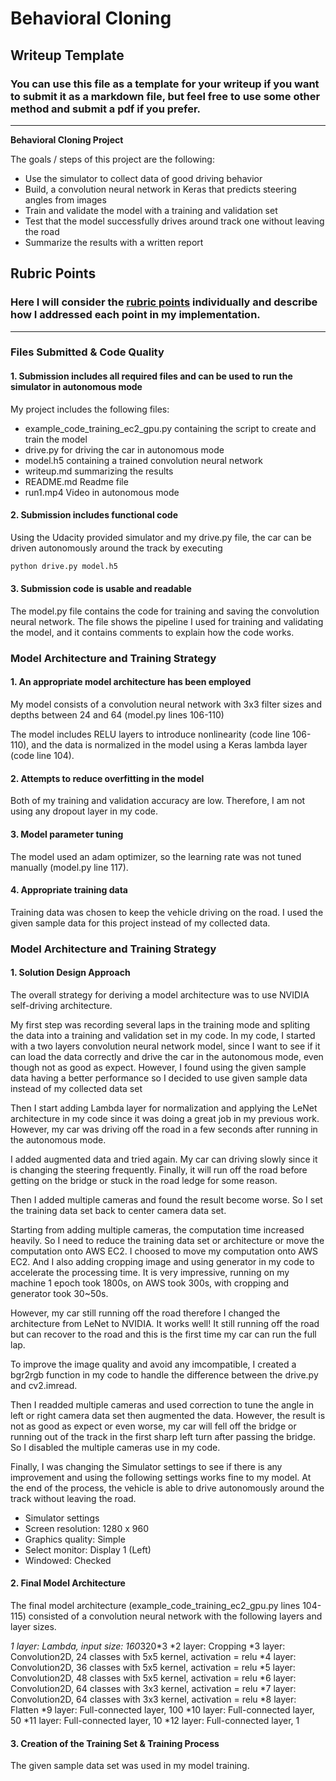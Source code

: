 # **Behavioral Cloning** 

## Writeup Template

### You can use this file as a template for your writeup if you want to submit it as a markdown file, but feel free to use some other method and submit a pdf if you prefer.

---

**Behavioral Cloning Project**

The goals / steps of this project are the following:
* Use the simulator to collect data of good driving behavior
* Build, a convolution neural network in Keras that predicts steering angles from images
* Train and validate the model with a training and validation set
* Test that the model successfully drives around track one without leaving the road
* Summarize the results with a written report


[//]: # (Image References)

[image1]: ./examples/placeholder.png "Model Visualization"
[image2]: ./examples/placeholder.png "Grayscaling"
[image3]: ./examples/placeholder_small.png "Recovery Image"
[image4]: ./examples/placeholder_small.png "Recovery Image"
[image5]: ./examples/placeholder_small.png "Recovery Image"
[image6]: ./examples/placeholder_small.png "Normal Image"
[image7]: ./examples/placeholder_small.png "Flipped Image"

## Rubric Points
### Here I will consider the [rubric points](https://review.udacity.com/#!/rubrics/432/view) individually and describe how I addressed each point in my implementation.  

---
### Files Submitted & Code Quality

#### 1. Submission includes all required files and can be used to run the simulator in autonomous mode

My project includes the following files:
* example_code_training_ec2_gpu.py containing the script to create and train the model
* drive.py for driving the car in autonomous mode
* model.h5 containing a trained convolution neural network 
* writeup.md summarizing the results
* README.md Readme file
* run1.mp4 Video in autonomous mode

#### 2. Submission includes functional code
Using the Udacity provided simulator and my drive.py file, the car can be driven autonomously around the track by executing 
```sh
python drive.py model.h5
```

#### 3. Submission code is usable and readable

The model.py file contains the code for training and saving the convolution neural network. The file shows the pipeline I used for training and validating the model, and it contains comments to explain how the code works.

### Model Architecture and Training Strategy

#### 1. An appropriate model architecture has been employed

My model consists of a convolution neural network with 3x3 filter sizes and depths between 24 and 64 (model.py lines 106-110) 

The model includes RELU layers to introduce nonlinearity (code line 106-110), and the data is normalized in the model using a Keras lambda layer (code line 104). 

#### 2. Attempts to reduce overfitting in the model

Both of my training and validation accuracy are low.
Therefore, I am not using any dropout layer in my code.

#### 3. Model parameter tuning

The model used an adam optimizer, so the learning rate was not tuned manually (model.py line 117).

#### 4. Appropriate training data

Training data was chosen to keep the vehicle driving on the road. I used the given sample data for this project instead of my collected data.

### Model Architecture and Training Strategy

#### 1. Solution Design Approach

The overall strategy for deriving a model architecture was to use NVIDIA self-driving architecture.

My first step was recording several laps in the training mode and spliting the data into a training and validation set in my code.
In my code, I started with a two layers convolution neural network model, since I want to see if it can load the data correctly and drive the car in the autonomous mode, even though not as good as expect. However, I found using the given sample data having a better performance so I decided to use given sample data instead of my collected data set

Then I start adding Lambda layer for normalization and applying the LeNet architecture in my code since it was doing a great job in my previous work. However, my car was driving off the road in a few seconds after running in the autonomous mode.

I added augmented data and tried again. My car can driving slowly since it is changing the steering frequently. Finally, it will run off the road before getting on the bridge or stuck in the road ledge for some reason.

Then I added multiple cameras and found the result become worse. So I set the training data set back to center camera data set.

Starting from adding multiple cameras, the computation time increased heavily. So I need to reduce the training data set or architecture or move the computation onto AWS EC2. I choosed to move my computation onto AWS EC2. And I also adding cropping image and using generator in my code to accelerate the processing time. It is very impressive, running on my machine 1 epoch took 1800s, on AWS took 300s, with cropping and generator took 30~50s.

However, my car still running off the road therefore I changed the architecture from LeNet to NVIDIA.
It works well! It still running off the road but can recover to the road and this is the first time my car can run the full lap.

To improve the image quality and avoid any imcompatible, I created a bgr2rgb function in my code to handle the difference between the drive.py and cv2.imread.

Then I readded multiple cameras and used correction to tune the angle in left or right camera data set then augmented the data.
However, the result is not as good as expect or even worse, my car will fell off the bridge or running out of the track in the first sharp left turn after passing the bridge. So I disabled the multiple cameras use in my code.

Finally, I was changing the Simulator settings to see if there is any improvement and using the following settings works fine to my model. At the end of the process, the vehicle is able to drive autonomously around the track without leaving the road.

* Simulator settings
* Screen resolution: 1280 x 960
* Graphics quality: Simple
* Select monitor: Display 1 (Left)
* Windowed: Checked



#### 2. Final Model Architecture

The final model architecture (example_code_training_ec2_gpu.py lines 104-115) consisted of a convolution neural network with the following layers and layer sizes.

*1 layer: Lambda, input size: 160*320*3
*2 layer: Cropping
*3 layer: Convolution2D, 24 classes with 5x5 kernel, activation = relu
*4 layer: Convolution2D, 36 classes with 5x5 kernel, activation = relu
*5 layer: Convolution2D, 48 classes with 5x5 kernel, activation = relu
*6 layer: Convolution2D, 64 classes with 3x3 kernel, activation = relu
*7 layer: Convolution2D, 64 classes with 3x3 kernel, activation = relu
*8 layer: Flatten
*9 layer: Full-connected layer, 100
*10 layer: Full-connected layer, 50
*11 layer: Full-connected layer, 10
*12 layer: Full-connected layer, 1

#### 3. Creation of the Training Set & Training Process

The given sample data set was used in my model training.
